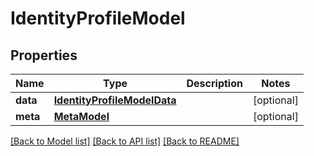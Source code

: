 # IdentityProfileModel

## Properties
Name | Type | Description | Notes
------------ | ------------- | ------------- | -------------
**data** | [**IdentityProfileModelData**](IdentityProfileModelData.md) |  | [optional] 
**meta** | [**MetaModel**](MetaModel.md) |  | [optional] 

[[Back to Model list]](../README.md#documentation-for-models) [[Back to API list]](../README.md#documentation-for-api-endpoints) [[Back to README]](../README.md)

